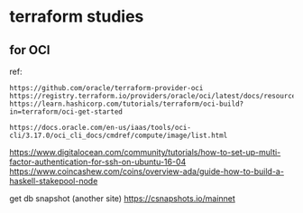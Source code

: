 # terraform studies
## for OCI
ref:  
```
https://github.com/oracle/terraform-provider-oci
https://registry.terraform.io/providers/oracle/oci/latest/docs/resources/identity_identity_provider
https://learn.hashicorp.com/tutorials/terraform/oci-build?in=terraform/oci-get-started

https://docs.oracle.com/en-us/iaas/tools/oci-cli/3.17.0/oci_cli_docs/cmdref/compute/image/list.html

```

https://www.digitalocean.com/community/tutorials/how-to-set-up-multi-factor-authentication-for-ssh-on-ubuntu-16-04
https://www.coincashew.com/coins/overview-ada/guide-how-to-build-a-haskell-stakepool-node



get db snapshot (another site)
https://csnapshots.io/mainnet
